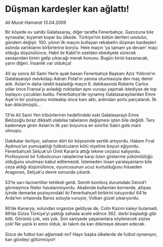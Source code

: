# Düşman kardeşler kan ağlattı!

*Ali Murat Hamarat 13.04.2009*

<div class="taraf_structure_2col_1zq">
<div class="margen_n">



 <p>Bir köşede ev sahibi Galatasaray, diğer tarafta Fenerbahçe. Gazozuna bile oynasalar, kıyamet kopar bu ülkede. Türkiye’nin bütün dertleri unutulur, gündem değişir. 100. yılının ilk maçını kutlayan rekabetin düşman kardeşleri aslında varlıklarını birbirlerine borçlu. Hele maçın ‘ya tamam ya devam’ maçı olduğu düşünülünce, Habil ile Kabil’in ezelden ebediyete sürecek savaşından kimin galip çıkacağı merak konusu. Bugün birisi kazanacak, yarın diğeri. İnsanlık var oldukça! <br/><br/>40 ay sonra Ali Sami Yen’e ayak basan Fenerbahçe Başkanı Aziz Yıldırım’ın Galatasaraylı mevkidaşı Adnan Polat’ın yanına oturmasıyla dev maç demir aldı. Aslan’ın daha istekli başladığı maçın 6. dakikasında Roberto Carlos yıllar önce Fransa’yı avladığı noktadan aynı vuruşu yapmak istediyse de top toplayıcı çocukları buldu. Fenerbahçe’de oynamış Galatasaraylılardan Emre Aşık’ın bir pozisyonu müteakip önce kanı aktı, ardından şortu parçalandı. İlk kan dökülmüştü… <br/><br/>13’te Ali Sami Yen tribünlerinin hedefindeki eski Galatasaraylı Emre Belözoğlu biraz dikkatli olabilse tabelanın değişmesi işten bile değildi. Ters kademeye giren Aslan’ın ilk yarı boyunca en sinirlisi Sabri gole mani olmuştu. <br/><br/>Dakikalar ilerliyor, sahanın dört bir köşesinde sertlik artıyordu. Hakem Fırat Aydınus’un yumuşaklığı futbolcuların kötü niyetine boyun eğiyordu. Fenerbahçeli Selçuk’un Ümit Karan’a attığı tekme cezasız kalıyordu. Profesyonel bir futbolcunun rakiplerine karşı özen gösterme yükümlülüğü olduğunu unutması kabul edilemezdi. İstemeden insan yaralayanların bile ceza aldığı düşünülünce, oyuncusunun ucuz kurtulduğunu hisseden Aragones, Selçuk’u devre sonunda çıkardı. <br/><br/>53’te sarı-lacivertliler tehlikeli geldi. Semih bomboş durumdaki Deivid’i görmeyince fileler havalanmıyordu. Akabinde kullanılan kornerde, altıpas içinde demarke pozisyondaki iki Fenerbahçeli birbirini tutuyordu! 64’te Arda’nın ortasında Baros soluyla vuruyor, Volkan güzel çıkarıyordu. <br/><br/>80’de Kanarya, solundan organize geldiyse de, Colin Kazım kaleyi bulamadı. 89’da Güiza Türkiye’yi yaktığı sahada acele edince 362. derbi başladığı gibi bitti. Görüntü çok, ses yok. Son saniyede yaşananlara söylenecek sözse çok! Ne yazık ki emin olduk, iki takım da kan dökmeye devam edecek. <br/><br/>Sizce de futbol kan ağlamadı mı? Hayır başka ülkelerde de futbol oynanıyor, kan gövdeyi götürmüyor!</p>
<br/>
<br/>
<br/>



<br/>


<div id="taraf_not">
</div>

</div>


</div>
